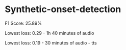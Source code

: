 # Synthetic-onset-detection

F1 Score: 25.89%

Lowest loss: 0.29 - 1h 40 minutes of audio

Lowest loss: 0.19 - 30 minutes of audio - tts